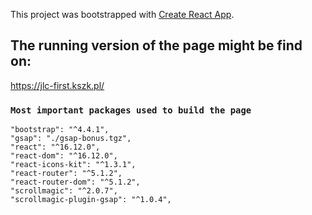 This project was bootstrapped with [Create React App](https://github.com/facebook/create-react-app).

## The running version of the page might be find on:

https://jlc-first.kszk.pl/

### `Most important packages used to build the page`

    "bootstrap": "^4.4.1",
    "gsap": "./gsap-bonus.tgz",
    "react": "^16.12.0",
    "react-dom": "^16.12.0",
    "react-icons-kit": "^1.3.1",
    "react-router": "^5.1.2",
    "react-router-dom": "^5.1.2",
    "scrollmagic": "^2.0.7",
    "scrollmagic-plugin-gsap": "^1.0.4",
